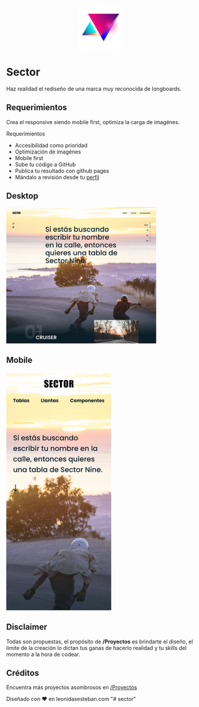 <div align="center">
<img width="120px"  src="https://raw.githubusercontent.com/no-te-rindas/logo/main/Logo/LeonidasEsteban-destello-envolvente-cuadrada.png" />
</div>

# Sector

Haz realidad el rediseño de una marca muy reconocida de longboards.

## Requerimientos

Crea el responsive siendo mobile first, optimiza la carga de imagénes.

Requerimientos

- Accesibilidad como prioridad
- Optimización de imagénes
- Mobile first
- Sube tu código a GitHub
- Publica tu resultado con github pages
- Mándalo a revisión desde tu [perfil](https://leonidasesteban.com/estudiante)

## Desktop

<img width="400px"  src="https://github.com/no-te-rindas/imagenes/blob/main/Readmes/sector/sector-desktop.png?raw=true" />

## Mobile

<img width="280px"  src="https://github.com/no-te-rindas/imagenes/blob/main/Readmes/sector/sector-mobile.png?raw=true" />

## Disclaimer

Todas son propuestas, el propósito de **/Proyectos** es brindarte el diseño, el límite de la creación lo dictan tus ganas de hacerlo realidad y tu skills del momento a la hora de codear.

## Créditos

Encuentra más proyectos asombrosos en [/Proyectos](https://leonidasesteban.com/proyectos)

Diseñado con ♥️ en leonidasesteban.com
"# sector" 

